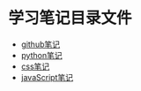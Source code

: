 # 学习笔记目录文件
* [github笔记](github_note.md)
* [python笔记](python_note.md)
* [css笔记](css_note.md)
* [javaScript笔记](javascript_note.md)
